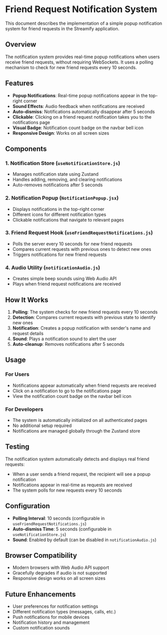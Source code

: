 # Friend Request Notification System

This document describes the implementation of a simple popup notification system for friend requests in the Streamify application.

## Overview

The notification system provides real-time popup notifications when users receive friend requests, without requiring WebSockets. It uses a polling mechanism to check for new friend requests every 10 seconds.

## Features

- **Popup Notifications**: Real-time popup notifications appear in the top-right corner
- **Sound Effects**: Audio feedback when notifications are received
- **Auto-dismiss**: Notifications automatically disappear after 5 seconds
- **Clickable**: Clicking on a friend request notification takes you to the notifications page
- **Visual Badge**: Notification count badge on the navbar bell icon
- **Responsive Design**: Works on all screen sizes

## Components

### 1. Notification Store (`useNotificationStore.js`)
- Manages notification state using Zustand
- Handles adding, removing, and clearing notifications
- Auto-removes notifications after 5 seconds

### 2. Notification Popup (`NotificationPopup.jsx`)
- Displays notifications in the top-right corner
- Different icons for different notification types
- Clickable notifications that navigate to relevant pages

### 3. Friend Request Hook (`useFriendRequestNotifications.js`)
- Polls the server every 10 seconds for new friend requests
- Compares current requests with previous ones to detect new ones
- Triggers notifications for new friend requests

### 4. Audio Utility (`notificationAudio.js`)
- Creates simple beep sounds using Web Audio API
- Plays when friend request notifications are received

## How It Works

1. **Polling**: The system checks for new friend requests every 10 seconds
2. **Detection**: Compares current requests with previous state to identify new ones
3. **Notification**: Creates a popup notification with sender's name and request details
4. **Sound**: Plays a notification sound to alert the user
5. **Auto-cleanup**: Removes notifications after 5 seconds

## Usage

### For Users
- Notifications appear automatically when friend requests are received
- Click on a notification to go to the notifications page
- View the notification count badge on the navbar bell icon

### For Developers
- The system is automatically initialized on all authenticated pages
- No additional setup required
- Notifications are managed globally through the Zustand store

## Testing

The notification system automatically detects and displays real friend requests:
- When a user sends a friend request, the recipient will see a popup notification
- Notifications appear in real-time as requests are received
- The system polls for new requests every 10 seconds

## Configuration

- **Polling Interval**: 10 seconds (configurable in `useFriendRequestNotifications.js`)
- **Auto-dismiss Time**: 5 seconds (configurable in `useNotificationStore.js`)
- **Sound**: Enabled by default (can be disabled in `notificationAudio.js`)

## Browser Compatibility

- Modern browsers with Web Audio API support
- Gracefully degrades if audio is not supported
- Responsive design works on all screen sizes

## Future Enhancements

- User preferences for notification settings
- Different notification types (messages, calls, etc.)
- Push notifications for mobile devices
- Notification history and management
- Custom notification sounds
